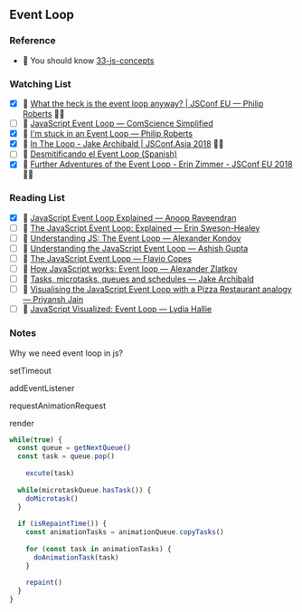 ## Event Loop

### Reference

- 📜 You should know [33-js-concepts](https://github.com/leonardomso/33-js-concepts#table-of-contents)

### Watching List

- [x] 🎥 [What the heck is the event loop anyway? | JSConf EU — Philip Roberts](https://www.youtube.com/watch?v=8aGhZQkoFbQ) 👏🏻
- [ ] 🎥 [JavaScript Event Loop — ComScience Simplified](https://www.youtube.com/watch?v=XzXIMZMN9k4)
- [x] 🎥 [I'm stuck in an Event Loop — Philip Roberts](https://www.youtube.com/watch?v=6MXRNXXgP_0)
- [x] 🎥 [In The Loop - Jake Archibald | JSConf.Asia 2018](https://www.youtube.com/watch?v=cCOL7MC4Pl0) 👏🏻
- [ ] 🎥 [Desmitificando el Event Loop (Spanish)](https://www.youtube.com/watch?v=Eqq2Rb7LzYE)
- [x] 🎥 [Further Adventures of the Event Loop - Erin Zimmer - JSConf EU 2018](https://www.youtube.com/watch?v=u1kqx6AenYw) 👏🏻

### Reading List

- [x] 📜 [JavaScript Event Loop Explained — Anoop Raveendran](https://medium.com/front-end-hacking/javascript-event-loop-explained-4cd26af121d4)
- [ ] 📜 [The JavaScript Event Loop: Explained — Erin Sweson-Healey](https://blog.carbonfive.com/2013/10/27/the-javascript-event-loop-explained/)
- [ ] 📜 [Understanding JS: The Event Loop — Alexander Kondov](https://hackernoon.com/understanding-js-the-event-loop-959beae3ac40)
- [ ] 📜 [Understanding the JavaScript Event Loop — Ashish Gupta](https://www.zeolearn.com/magazine/understanding-the-javascript-event-loop)
- [ ] 📜 [The JavaScript Event Loop — Flavio Copes](https://flaviocopes.com/javascript-event-loop/)
- [ ] 📜 [How JavaScript works: Event loop — Alexander Zlatkov](https://blog.sessionstack.com/how-javascript-works-event-loop-and-the-rise-of-async-programming-5-ways-to-better-coding-with-2f077c4438b5)
- [ ] 📜 [Tasks, microtasks, queues and schedules — Jake Archibald](https://jakearchibald.com/2015/tasks-microtasks-queues-and-schedules/)
- [ ] 📜 [Visualising the JavaScript Event Loop with a Pizza Restaurant analogy — Priyansh Jain](https://dev.to/presto412/visualising-the-javascript-event-loop-with-a-pizza-restaurant-analogy-47a8)
- [ ] 📜 [JavaScript Visualized: Event Loop — Lydia Hallie](https://dev.to/lydiahallie/javascript-visualized-event-loop-3dif)

### Notes

Why we need event loop in js?

setTimeout 

addEventListener

requestAnimationRequest

render

```js
while(true) {
  const queue = getNextQueue()
  const task = queue.pop()
  
 	excute(task)
  
  while(microtaskQueue.hasTask()) {
    doMicrotask()
  }
  
  if (isRepaintTime()) {
    const animationTasks = animationQueue.copyTasks()
    
    for (const task in animationTasks) {
      doAnimationTask(task)
    }
    
    repaint()
  }
}
```















